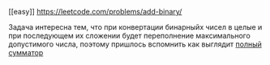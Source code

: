  [[easy]]
https://leetcode.com/problems/add-binary/

Задача интересна тем, что при конвертации бинарныйх чисел в целые и при последующем их сложении будет переполнение максимального допустимого числа, поэтому пришлось вспомнить как выглядит [полный сумматор](https://en.wikipedia.org/wiki/Adder_(electronics))
